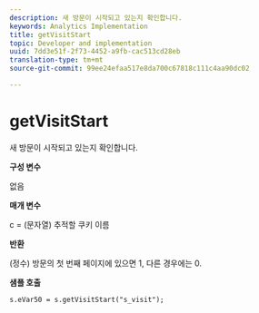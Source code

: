 ```yaml
---
description: 새 방문이 시작되고 있는지 확인합니다.
keywords: Analytics Implementation
title: getVisitStart
topic: Developer and implementation
uuid: 7dd3e51f-2f73-4452-a9fb-cac513cd28eb
translation-type: tm+mt
source-git-commit: 99ee24efaa517e8da700c67818c111c4aa90dc02

---
```



# getVisitStart

새 방문이 시작되고 있는지 확인합니다.

**구성 변수**

없음

**매개 변수**

c = (문자열) 추적할 쿠키 이름

**반환**

(정수) 방문의 첫 번째 페이지에 있으면 1, 다른 경우에는 0.

**샘플 호출**

```
s.eVar50 = s.getVisitStart("s_visit");
```

